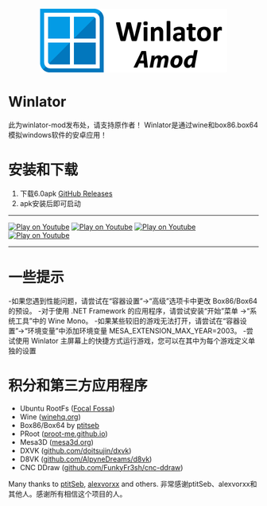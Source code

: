 <p align="center">
	<img src="logo.png" width="376" height="128" alt="Winlator Logo" />  
</p>

# Winlator
此为winlator-mod发布处，请支持原作者！
Winlator是通过wine和box86.box64模拟windows软件的安卓应用！

# 安装和下载

1. 下载6.0apk [GitHub Releases](https://github.com/afeimod/winlator-mod/releases)
2. apk安装后即可启动

----

[![Play on Youtube](https://img.youtube.com/vi/8PKhmT7B3Xo/1.jpg)](https://www.youtube.com/watch?v=8PKhmT7B3Xo)
[![Play on Youtube](https://img.youtube.com/vi/9E4wnKf2OsI/2.jpg)](https://www.youtube.com/watch?v=9E4wnKf2OsI)
[![Play on Youtube](https://img.youtube.com/vi/czEn4uT3Ja8/2.jpg)](https://www.youtube.com/watch?v=czEn4uT3Ja8)
[![Play on Youtube](https://img.youtube.com/vi/eD36nxfT_Z0/2.jpg)](https://www.youtube.com/watch?v=eD36nxfT_Z0)

----

# 一些提示

-如果您遇到性能问题，请尝试在“容器设置”->“高级”选项卡中更改 Box86/Box64 的预设。
-对于使用 .NET Framework 的应用程序，请尝试安装“开始”菜单 ->“系统工具”中的 Wine Mono。
-如果某些较旧的游戏无法打开，请尝试在“容器设置”->“环境变量”中添加环境变量 MESA_EXTENSION_MAX_YEAR=2003。
-尝试使用 Winlator 主屏幕上的快捷方式运行游戏，您可以在其中为每个游戏定义单独的设置

# 积分和第三方应用程序

- Ubuntu RootFs ([Focal Fossa](https://releases.ubuntu.com/focal))
- Wine ([winehq.org](https://www.winehq.org/))
- Box86/Box64 by [ptitseb](https://github.com/ptitSeb)
- PRoot ([proot-me.github.io](https://proot-me.github.io))
- Mesa3D ([mesa3d.org](https://www.mesa3d.org))
- DXVK ([github.com/doitsujin/dxvk](https://github.com/doitsujin/dxvk))
- D8VK ([github.com/AlpyneDreams/d8vk](https://github.com/AlpyneDreams/d8vk))
- CNC DDraw ([github.com/FunkyFr3sh/cnc-ddraw](https://github.com/FunkyFr3sh/cnc-ddraw))

Many thanks to [ptitSeb](https://github.com/ptitSeb), [alexvorxx](https://github.com/alexvorxx) and others.
非常感谢ptitSeb、alexvorxx和其他人。感谢所有相信这个项目的人。
